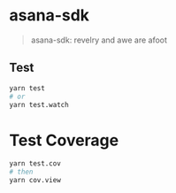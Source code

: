 # asana-sdk

> asana-sdk: revelry and awe are afoot

## Test

```bash
yarn test
# or
yarn test.watch
```

# Test Coverage

```bash
yarn test.cov
# then
yarn cov.view
```
